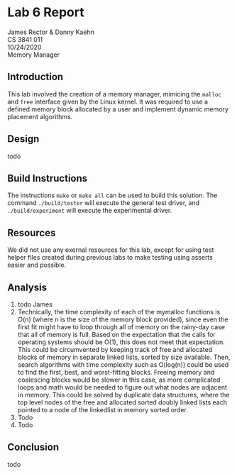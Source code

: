 # Lab 6 Report

James Rector & Danny Kaehn  
CS 3841 011  
10/24/2020  
Memory Manager  

## Introduction

This lab involved the creation of a memory manager, mimicing the `malloc` and `free` interface given by the Linux kernel. It was required to use a defined memory block allocated by a user and implement dynamic memory placement algorithms.

## Design

todo

## Build Instructions

The instructions `make` or `make all` can be used to build this solution. The command `./build/tester` will execute the general test driver, and `./build/experiment` will execute the experimental driver.

## Resources

We did not use any exernal resources for this lab, except for using test helper files created during previous labs to make testing using asserts easier and possible.

## Analysis

1. todo James
2. Technically, the time complexity of each of the mymalloc functions is O(n) (where n is the size of the memory block provided), since even the first fit might have to loop through all of memory on the rainy-day case that all of memory is full. Based on the expectation that the calls for operating systems should be O(1), this does not meet that expectation. This could be circumvented by keeping track of free and allocated blocks of memory in separate linked lists, sorted by size available. Then, search algorithms with time complexity such as O(log(n)) could be used to find the first, best, and worst-fitting blocks. Freeing memory and coalescing blocks would be slower in this case, as more complicated loops and math would be needed to figure out what nodes are adjacent in memory. This could be solved by duplicate data structures, where the top level nodes of the free and allocated sorted doubly linked lists each pointed to a node of the linkedlist in memory sorted order.
3. Todo
4. Todo

## Conclusion

todo
